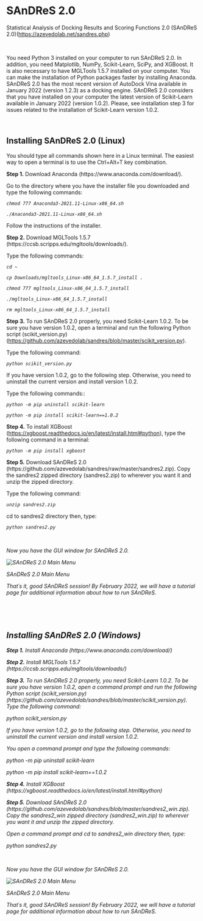 # SAnDReS 2.0
Statistical Analysis of Docking Results and Scoring Functions 2.0 (SAnDReS 2.0)(https://azevedolab.net/sandres.php)
<P>&nbsp;</P>
You need Python 3 installed on your computer to run SAnDReS 2.0. In addition, you need Matplotlib, NumPy, Scikit-Learn, SciPy, and XGBoost. It is also necessary to have MGLTools 1.5.7 installed on your computer. You can make the installation of Python packages faster by installing Anaconda. SAnDReS 2.0 has the most recent version of AutoDock Vina available in January 2022 (version 1.2.3) as a docking engine. SAnDReS 2.0 considers that you have installed on your computer the latest version of Scikit-Learn available in January 2022 (version 1.0.2). Please, see installation step 3 for issues related to the installation of Scikit-Learn version 1.0.2.
<P>&nbsp;</P>
<H2>Installing SAnDReS 2.0 (Linux)</H2>
<P>You should type all commands shown here in a Linux terminal. The easiest way to open a terminal is to use the Ctrl+Alt+T key combination.</P>
<P><B>Step 1.</B> Download Anaconda (https://www.anaconda.com/download/).</P>
<P>Go to the directory where you have the installer file you downloaded and type the following commands:
 
 <I> </I> <I>
  
    chmod 777 Anaconda3-2021.11-Linux-x86_64.sh
  
    ./Anaconda3-2021.11-Linux-x86_64.sh

 </I><P>Follow the instructions of the installer.</P>

 <P><B>Step 2.</B> Download MGLTools 1.5.7 (https://ccsb.scripps.edu/mgltools/downloads/).</P>
<P>Type the following commands:
  <I> </I> <I>
  
    cd ~
    
    cp Downloads/mgltools_Linux-x86_64_1.5.7_install .

    chmod 777 mgltools_Linux-x86_64_1.5.7_install 

    ./mgltools_Linux-x86_64_1.5.7_install 
    
    rm mgltools_Linux-x86_64_1.5.7_install 

 </I></P><P><B>Step 3.</B> To run SAnDReS 2.0 properly, you need Scikit-Learn 1.0.2. To be sure you have version 1.0.2, open a terminal and run the following Python script (scikit_version.py)(https://github.com/azevedolab/sandres/blob/master/scikit_version.py).</P> 
<P>Type the following command:

 <I> </I> <I>
  
    python scikit_version.py

 </I><P></P>
 <I> </I> <I>
 </I></P>If you have version 1.0.2, go to the following step. Otherwise, you need to uninstall the current version and install version 1.0.2. 
<P>Type the following commands::

 <I> </I> <I>
  
    python -m pip uninstall scikit-learn
 
    python -m pip install scikit-learn==1.0.2

 </I><P></P> 
 <I> </I> <I>
</I></P><P><B>Step 4.</B> To install XGBoost (https://xgboost.readthedocs.io/en/latest/install.html#python), type the following command in a terminal:</P>

 <I> </I> <I>
  
    python -m pip install xgboost

 </I><P></P>
  
<P><B>Step 5.</B> Download SAnDReS 2.0 (https://github.com/azevedolab/sandres/raw/master/sandres2.zip). Copy the sandres2 zipped directory (sandres2.zip) to wherever you want it and unzip the zipped directory. 
<P>Type the following command:
 
 
 <I> </I> <I>
  
    unzip sandres2.zip

 </I><P></P>
 
  <P>cd to sandres2 directory then, type: 
<I> </I><I>
  
    python sandres2.py

  <P>&nbsp;</P>
  <P>Now you have the GUI window for SAnDReS 2.0.</P>
  <img src="https://github.com/azevedolab/sandres/blob/e31a1a7524f27a448b58706599b861578794b57a/sandres_2_Linux_view_01.png", title="SAnDReS 2.0 Main Menu">
  
  <I>SAnDReS 2.0 Main Menu</I></img>
<P>That´s it, good SAnDReS session! By February 2022, we will have a tutorial page for additional information about how to run SAnDReS.</P>
  <P>&nbsp;</P>
  <P>&nbsp;</P>
<H2>Installing SAnDReS 2.0 (Windows)</H2>  
<P><B>Step 1.</B> Install Anaconda (https://www.anaconda.com/download/)</P>
<P><B>Step 2.</B> Install MGLTools 1.5.7 (https://ccsb.scripps.edu/mgltools/downloads/)</P>
<P><B>Step 3.</B> To run SAnDReS 2.0 properly, you need Scikit-Learn 1.0.2. To be sure you have version 1.0.2, open a command prompt and run the following Python script (scikit_version.py)(https://github.com/azevedolab/sandres/blob/master/scikit_version.py). Type the following command:
<P><I>python scikit_version.py</I></P>
  If you have version 1.0.2, go to the following step. Otherwise, you need to uninstall the current version and install version 1.0.2. 
<P>You open a command prompt and type the following commands: 

  <I>python -m pip uninstall scikit-learn</I>

  <I>python -m pip install scikit-learn==1.0.2</I>
<P><B>Step 4.</B> Install XGBoost (https://xgboost.readthedocs.io/en/latest/install.html#python)</P>
<P><B>Step 5.</B> Download SAnDReS 2.0 (https://github.com/azevedolab/sandres/blob/master/sandres2_win.zip). Copy the sandres2_win zipped directory (sandres2_win.zip) to wherever you want it and unzip the zipped directory. 
<P>Open a command prompt and cd to sandres2_win directory then, type: 

  <I>python sandres2.py</I></P> 
<P>&nbsp;</P>
  <P>Now you have the GUI window for SAnDReS 2.0.</P>
  <img src="https://github.com/azevedolab/sandres/blob/e31a1a7524f27a448b58706599b861578794b57a/sandres_2_Linux_view_01.png", title="SAnDReS 2.0 Main Menu">
  
  <I>SAnDReS 2.0 Main Menu</I></img>
<P>That´s it, good SAnDReS session! By February 2022, we will have a tutorial page for additional information about how to run SAnDReS.</P>
